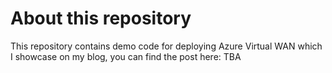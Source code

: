 # About this repository 

This repository contains demo code for deploying Azure Virtual WAN which I showcase on my blog, you can find the post here: TBA
